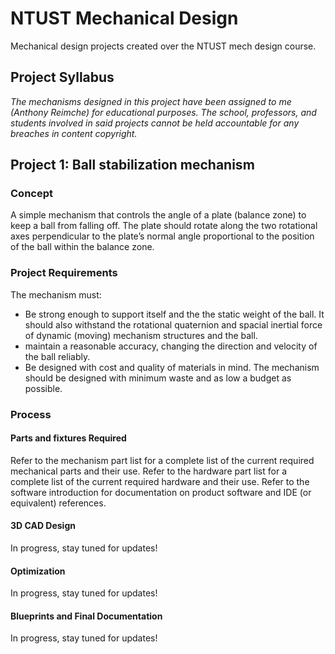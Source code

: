 # NTUST Mechanical Design
 Mechanical design projects created over the NTUST mech design course.
 
 ## Project Syllabus
*The mechanisms designed in this project have been assigned to me (Anthony Reimche) for educational purposes. The school, professors, and students involved in said projects cannot be held accountable for any breaches in content copyright.*

## Project 1: Ball stabilization mechanism
### Concept
A simple mechanism that controls the angle of a plate (balance zone) to keep a ball from falling off. The plate should rotate along the two rotational axes perpendicular to the plate’s normal angle proportional to the position of the ball within the balance zone.

### Project Requirements
The mechanism must:
- Be strong enough to support itself and the the static weight of the ball. It should also withstand the rotational quaternion and spacial inertial force of dynamic (moving) mechanism structures and the ball.
- maintain a reasonable accuracy, changing the direction and velocity of the ball reliably.
- Be designed with cost and quality of materials in mind. The mechanism should be designed with minimum waste and as low a budget as possible.

### Process
#### Parts and fixtures Required
Refer to the mechanism part list for a complete list of the current required mechanical parts and their use.
Refer to the hardware part list for a complete list of the current required hardware and their use.
Refer to the software introduction for documentation on product software and IDE (or equivalent) references.

#### 3D CAD Design
In progress, stay tuned for updates!

#### Optimization
In progress, stay tuned for updates!

#### Blueprints and Final Documentation
In progress, stay tuned for updates!
